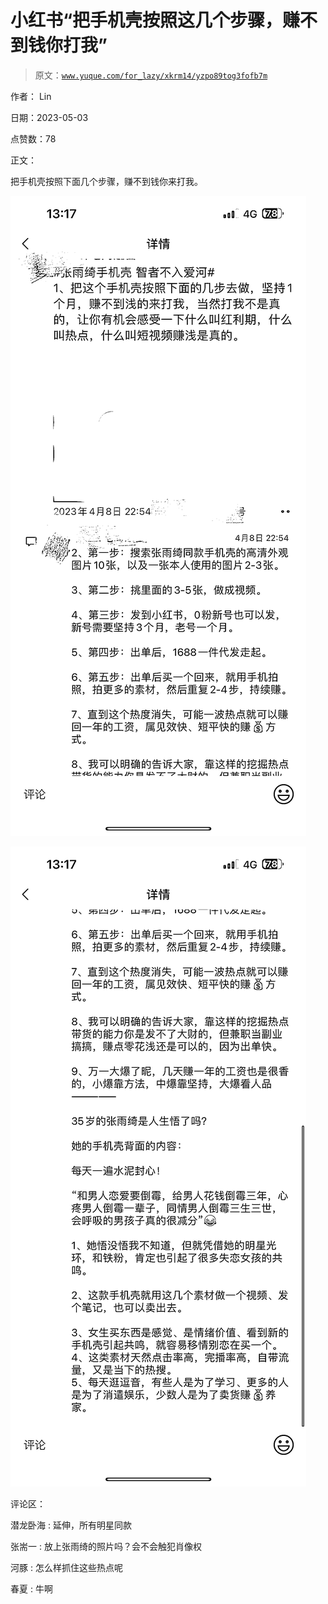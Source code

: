 # 小红书“把手机壳按照这几个步骤，赚不到钱你打我”

> 原文：[`www.yuque.com/for_lazy/xkrm14/yzpo89tog3fofb7m`](https://www.yuque.com/for_lazy/xkrm14/yzpo89tog3fofb7m)

作者： Lin

日期：2023-05-03

点赞数：78

正文：

把手机壳按照下面几个步骤，赚不到钱你来打我。

![](img/253134a6beb9381e9c18bfb0a2cc54b8.png)

![](img/fd0af2702611e5e67096f23b1d80b427.png)

评论区：

潜龙卧海 : 延伸，所有明星同款

张耑一 : 放上张雨绮的照片吗？会不会触犯肖像权

河豚 : 怎么样抓住这些热点呢

春夏 : 牛啊


